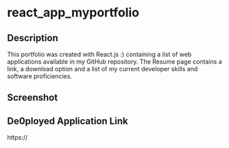 # react_app_myportfolio

## Description
This portfolio was created with React.js :) containing a list of web applications available in my GitHub repository. The Resume page contains a link, a download option and a list of my current developer skills and software proficiencies.

## Screenshot


## De0ployed Application Link
https://